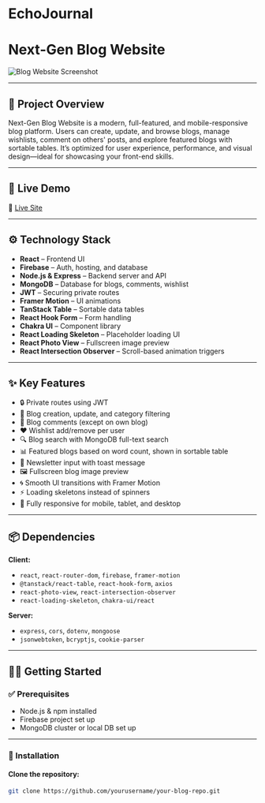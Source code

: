 # EchoJournal

# Next-Gen Blog Website

![Blog Website Screenshot](https://i.ibb.co/MyHtzFmR/Screenshot-2025-06-25-105204.png)

---

## 📌 Project Overview

Next-Gen Blog Website is a modern, full-featured, and mobile-responsive blog platform. Users can create, update, and browse blogs, manage wishlists, comment on others' posts, and explore featured blogs with sortable tables. It’s optimized for user experience, performance, and visual design—ideal for showcasing your front-end skills.

---

## 🚀 Live Demo

🔗 [Live Site](https://assignment-11-f3a27.web.app/)

---

## ⚙️ Technology Stack

- **React** – Frontend UI  
- **Firebase** – Auth, hosting, and database  
- **Node.js & Express** – Backend server and API  
- **MongoDB** – Database for blogs, comments, wishlist  
- **JWT** – Securing private routes  
- **Framer Motion** – UI animations  
- **TanStack Table** – Sortable data tables  
- **React Hook Form** – Form handling  
- **Chakra UI** – Component library  
- **React Loading Skeleton** – Placeholder loading UI  
- **React Photo View** – Fullscreen image preview  
- **React Intersection Observer** – Scroll-based animation triggers  

---

## ✨ Key Features

- 🔒 Private routes using JWT  
- 📝 Blog creation, update, and category filtering  
- 💬 Blog comments (except on own blog)  
- ❤️ Wishlist add/remove per user  
- 🔍 Blog search with MongoDB full-text search  
- 📊 Featured blogs based on word count, shown in sortable table  
- 📩 Newsletter input with toast message  
- 🖼️ Fullscreen blog image preview  
- 🌀 Smooth UI transitions with Framer Motion  
- ⚡ Loading skeletons instead of spinners  
- 📱 Fully responsive for mobile, tablet, and desktop  

---

## 📦 Dependencies

**Client:**
- `react`, `react-router-dom`, `firebase`, `framer-motion`  
- `@tanstack/react-table`, `react-hook-form`, `axios`  
- `react-photo-view`, `react-intersection-observer`  
- `react-loading-skeleton`, `chakra-ui/react`

**Server:**
- `express`, `cors`, `dotenv`, `mongoose`  
- `jsonwebtoken`, `bcryptjs`, `cookie-parser`

---

## 🧑‍💻 Getting Started

### ✅ Prerequisites

- Node.js & npm installed  
- Firebase project set up  
- MongoDB cluster or local DB set up  

---

### 📁 Installation

#### Clone the repository:
```bash
git clone https://github.com/yourusername/your-blog-repo.git

